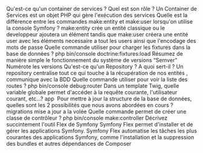 Qu'est-ce qu'un container de services ? Quel est son rôle ? 
Un Container de Services est un objet PHP qui gère l'exécution des services 
Quelle est la différence entre les commandes make:entity et make:user lorsqu'on utilise la console Symfony ? 
make:entity crée un entité classique ou le developpeur ajoutera un élément tandis que make:user créera une entité user avec les
éléments necessaire a tout les users ainsi que l'encodage des mots de passe 
Quelle commande utiliser pour charger les fixtures dans la base de données ? 
php bin/console doctrine:fixtures:load 
Résumez de manière simple le fonctionnement du système de versions “Semver” 
Numérote les versions 
Qu'est-ce qu'un Repository ? A quoi sert-il ? 
Un repository centralise tout ce qui touche à la récupération de nos entités , communique avec la BDD 
Quelle commande utiliser pour voir la liste des routes ? 
php bin/console debug:router 
Dans un template Twig, quelle variable globale permet d'accéder à la requête courante, l'utilisateur courant, etc...? 
app  Pour mettre à jour la structure de la base de données, quelles sont les 2 possibilités que nous avons abordées en cours ? 
migrations mise a jour a la volée 
Quelle commande permet de créer une classe de contrôleur ? 
php bin/console make:controller 
Décrivez succintement l'outil Flex de Symfony 
Symfony Flex permet d'installer et de gérer les applications Symfony. 
Symfony Flex automatise les tâches les plus courantes des applications Symfony, comme l'installation et la suppression des bundles et
autres dépendances de Composer
